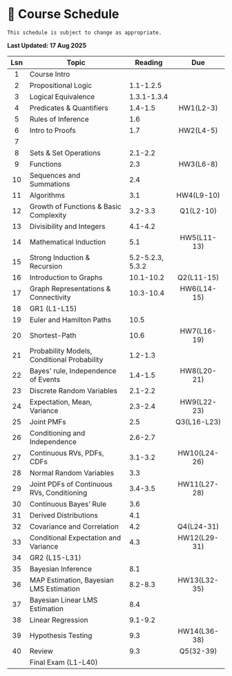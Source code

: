 # 📆 Course Schedule

```{note}
This schedule is subject to change as appropriate.
```
**Last Updated: 17 Aug 2025**

|Lsn|                     Topic                  |      Reading     | Due         |
|:-:|--------------------------------------------|------------------|:-----------:|
|1  | Course Intro                               |                  |             |
|2  | Propositional Logic                        | 1.1-1.2.5        |             |
|3  | Logical Equivalence                        | 1.3.1-1.3.4      |             |
|4  | Predicates & Quantifiers                   | 1.4-1.5          | HW1(L2-3)   |
|5  | Rules of Inference                         | 1.6              |             |
|6  | Intro to Proofs                            | 1.7              | HW2(L4-5)   |
|7  |                                            |                  |             |
|8  | Sets & Set Operations                      | 2.1-2.2          |             |
|9  | Functions                                  | 2.3              | HW3(L6-8)   |
|10 | Sequences and Summations                   | 2.4              |             |
|11 | Algorithms                                 | 3.1              | HW4(L9-10)  |
|12 | Growth of Functions & Basic Complexity     | 3.2-3.3          | Q1(L2-10)   |
|13 | Divisibility and Integers                  | 4.1-4.2          |             |
|14 | Mathematical Induction                     | 5.1              | HW5(L11-13) |
|15 | Strong Induction & Recursion               | 5.2-5.2.3, 5.3.2 |             |
|16 | Introduction to Graphs                     | 10.1-10.2        | Q2(L11-15)  |
|17 | Graph Representations & Connectivity       | 10.3-10.4        | HW6(L14-15) |
|18 | GR1 (L1-L15)                               |                  |             |
|19 | Euler and Hamilton Paths                   | 10.5             |             |
|20 | Shortest-Path                              | 10.6             | HW7(L16-19) |
|21 | Probability Models, Conditional Probability| 1.2-1.3          |             |
|22 | Bayes' rule, Independence of Events        | 1.4-1.5          | HW8(L20-21) |
|23 | Discrete Random Variables                  | 2.1-2.2          |             |
|24 | Expectation, Mean, Variance                | 2.3-2.4          | HW9(L22-23) |
|25 | Joint PMFs                                 | 2.5              | Q3(L16-L23) |
|26 | Conditioning and Independence              | 2.6-2.7          |             |
|27 | Continuous RVs, PDFs, CDFs                 | 3.1-3.2          | HW10(L24-26)|
|28 | Normal Random Variables                    | 3.3              |             | 
|29 | Joint PDFs of Continuous RVs, Conditioning | 3.4-3.5          | HW11(L27-28)|
|30 | Continuous Bayes’ Rule                     | 3.6              |             |
|31 | Derived Distributions                      | 4.1              |             |
|32 | Covariance and Correlation                 | 4.2              | Q4(L24-31)  |
|33 | Conditional Expectation and Variance       | 4.3              | HW12(L29-31)|
|34 | GR2 (L15-L31)                              |                  |             |
|35 | Bayesian Inference                         | 8.1              |             |
|36 | MAP Estimation, Bayesian LMS Estimation    | 8.2-8.3          | HW13(L32-35)|
|37 | Bayesian Linear LMS Estimation             | 8.4              |             |
|38 | Linear Regression                          | 9.1-9.2          |             |
|39 | Hypothesis Testing                         | 9.3              | HW14(L36-38)|
|40 | Review                                     | 9.3              | Q5(32-39)   |
|   | Final Exam (L1-L40)                        |                  |             |
           


